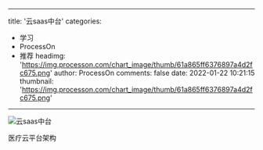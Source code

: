 
---
title: '云saas中台'
categories: 
 - 学习
 - ProcessOn
 - 推荐
headimg: 'https://img.processon.com/chart_image/thumb/61a865ff6376897a4d2fc675.png'
author: ProcessOn
comments: false
date: 2022-01-22 10:21:15
thumbnail: 'https://img.processon.com/chart_image/thumb/61a865ff6376897a4d2fc675.png'
---

<div>   
<img class="thumb" alt="云saas中台" src="https://img.processon.com/chart_image/thumb/61a865ff6376897a4d2fc675.png" referrerpolicy="no-referrer">
<p>医疗云平台架构</p>  
</div>
            